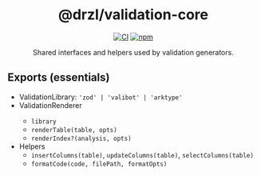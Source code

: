 <div align="center">

# @drzl/validation-core

<div align="center">

[![CI](https://github.com/use-drzl/drzl/actions/workflows/ci.yml/badge.svg)](https://github.com/use-drzl/drzl/actions/workflows/ci.yml)
[![npm](https://img.shields.io/npm/v/%40drzl%2Fvalidation-core)](https://www.npmjs.com/package/@drzl/validation-core)

</div>

Shared interfaces and helpers used by validation generators.

</div>

## Exports (essentials)

- ValidationLibrary: `'zod' | 'valibot' | 'arktype'`
- ValidationRenderer<TOptions>
  - `library`
  - `renderTable(table, opts)`
  - `renderIndex?(analysis, opts)`
- Helpers
  - `insertColumns(table)`, `updateColumns(table)`, `selectColumns(table)`
  - `formatCode(code, filePath, formatOpts)`
